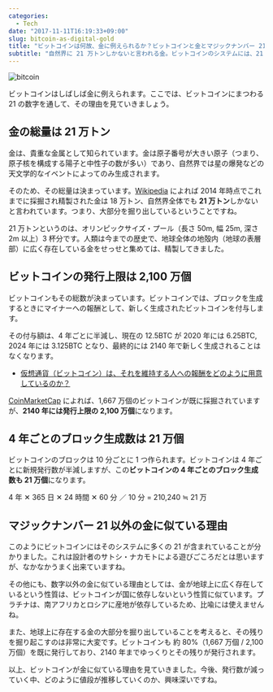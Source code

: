 ```yaml
---
categories:
  - Tech
date: "2017-11-11T16:19:33+09:00"
slug: bitcoin-as-digital-gold
title: "ビットコインは何故、金に例えられるか？ビットコインと金とマジックナンバー 21"
subtitle: "自然界に 21 万トンしかないと言われる金。ビットコインのシステムには、21 の数字が頻繁に登場します。サトシ・ナカモトによる遊びごころが隠されています。"
---
```


<img src="/images/2017/11/bitcoin.svg" alt="bitcoin">

ビットコインはしばしば金に例えられます。ここでは、ビットコインにまつわる 21 の数字を通して、その理由を見ていきましょう。

## 金の総量は 21 万トン

金は、貴重な金属として知られています。金は原子番号が大きい原子（つまり、原子核を構成する陽子と中性子の数が多い）であり、自然界では星の爆発などの天文学的なイベントによってのみ生成されます。

そのため、その総量は決まっています。[Wikipedia](https://ja.wikipedia.org/wiki/%E9%87%91) によれば 2014 年時点でこれまでに採掘され精製された金は 18 万トン、自然界全体でも **21 万トン**しかないと言われています。つまり、大部分を掘り出しているということですね。

21 万トンというのは、オリンピックサイズ・プール（長さ 50m, 幅 25m, 深さ 2m 以上）3 杯分です。人類は今までの歴史で、地球全体の地殻内（地球の表層部）に広く存在している金をせっせと集めては、精製してきました。

## ビットコインの発行上限は 2,100 万個

ビットコインもその総数が決まっています。ビットコインでは、ブロックを生成するときにマイナーへの報酬として、新しく生成されたビットコインを付与します。

その付与額は、4 年ごとに半減し、現在の 12.5BTC が 2020 年には 6.25BTC, 2024 年には 3.125BTC となり、最終的には 2140 年で新しく生成されることはなくなります。

- [仮想通貨（ビットコイン）は、それを維持する人への報酬をどのように用意しているのか？](/archives/incentive-of-maintaining-bitcoin-blockchain/)

[CoinMarketCap](https://coinmarketcap.com/) によれば、1,667 万個のビットコインが既に採掘されていますが、**2140 年には発行上限の 2,100 万個**になります。

## 4 年ごとのブロック生成数は 21 万個

ビットコインのブロックは 10 分ごとに 1 つ作られます。ビットコインは 4 年ごとに新規発行数が半減しますが、この**ビットコインの 4 年ごとのブロック生成数も 21 万個**になります。

4 年 ✕ 365 日 ✕ 24 時間 ✕ 60 分 ／ 10 分 = 210,240 ≒ 21 万

## マジックナンバー 21 以外の金に似ている理由

このようにビットコインにはそのシステムに多くの 21 が含まれていることが分かりました。これは設計者のサトシ・ナカモトによる遊びごころだとは思いますが、なかなかうまく出来ていますね。

その他にも、数字以外の金に似ている理由としては、金が地球上に広く存在しているという性質は、ビットコインが国に依存しないという性質に似ています。プラチナは、南アフリカとロシアに産地が依存しているため、比喩には使えませんね。

また、地球上に存在する金の大部分を掘り出していることを考えると、その残りを掘り起こすのは非常に大変です。ビットコインも 約 80%（1,667 万個 / 2,100 万個）を既に発行しており、2140 年までゆっくりとその残りが発行されます。

以上、ビットコインが金に似ている理由を見ていきました。今後、発行数が減っていく中、どのように値段が推移していくのか、興味深いですね。

<cryptocurrency>
